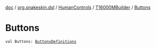 [doc](../../../index.md) / [org.snakeskin.dsl](../../index.md) / [HumanControls](../index.md) / [T16000MBuilder](index.md) / [Buttons](./-buttons.md)

# Buttons

`val Buttons: `[`ButtonsDefinitions`](../../../org.snakeskin.controls.mappings/-t16000-m/-mapping-definitions/-buttons-definitions/index.md)